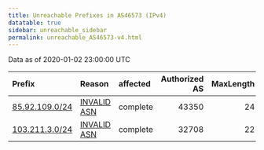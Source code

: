 ```yaml
---
title: Unreachable Prefixes in AS46573 (IPv4)
datatable: true
sidebar: unreachable_sidebar
permalink: unreachable_AS46573-v4.html
---
```


Data as of 2020-01-02 23:00:00 UTC


<div class="datatable-begin"></div>

| Prefix                                                 | Reason                                                                                                | affected   |   Authorized AS |   MaxLength | Anchor                                         |   unreachable /24s |
|:-------------------------------------------------------|:------------------------------------------------------------------------------------------------------|:-----------|----------------:|------------:|:-----------------------------------------------|-------------------:|
| [85.92.109.0/24](https://stat.ripe.net/85.92.109.0/24) | [INVALID ASN](https://rpki-validator.ripe.net/announcement-preview?asn=AS46573&prefix=85.92.109.0/24) | complete   |           43350 |          24 | [RIPE](unreachable_RIPE_NCC_RPKI_Root-v4.html) |                  1 |
| [103.211.3.0/24](https://stat.ripe.net/103.211.3.0/24) | [INVALID ASN](https://rpki-validator.ripe.net/announcement-preview?asn=AS46573&prefix=103.211.3.0/24) | complete   |           32708 |          22 | [APNIC](unreachable_APNIC_RPKI_Root-v4.html)   |                  1 |

<div class="datatable-end"></div>